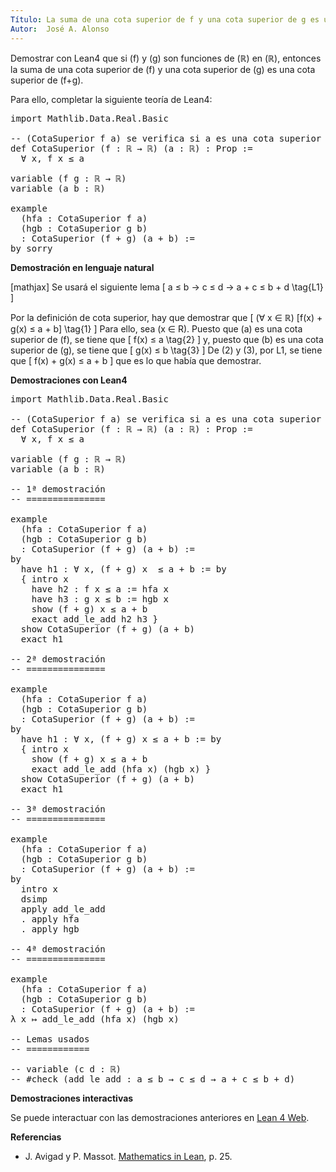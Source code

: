 ```yaml
---
Título: La suma de una cota superior de f y una cota superior de g es una cota superior de f+g
Autor:  José A. Alonso
---
```


Demostrar con Lean4 que si \(f\) y \(g\) son funciones de \(ℝ\) en \(ℝ\), entonces la suma de una cota superior de \(f\) y una cota superior de \(g\) es una cota superior de \(f+g\).

Para ello, completar la siguiente teoría de Lean4:

<pre lang="lean">
import Mathlib.Data.Real.Basic

-- (CotaSuperior f a) se verifica si a es una cota superior de f.
def CotaSuperior (f : ℝ → ℝ) (a : ℝ) : Prop :=
  ∀ x, f x ≤ a

variable (f g : ℝ → ℝ)
variable (a b : ℝ)

example
  (hfa : CotaSuperior f a)
  (hgb : CotaSuperior g b)
  : CotaSuperior (f + g) (a + b) :=
by sorry
</pre>
<!--more-->

<b>Demostración en lenguaje natural</b>

[mathjax]
Se usará el siguiente lema
\[ a ≤ b → c ≤ d → a + c ≤ b + d \tag{L1} \]

Por la definición de cota superior, hay que demostrar que
\[ (∀ x ∈ ℝ) [f(x) + g(x) ≤ a + b] \tag{1} \]
Para ello, sea \(x ∈ R\). Puesto que \(a\) es una cota superior de \(f\), se tiene que
\[ f(x) ≤ a \tag{2} \]
y, puesto que \(b\) es una cota superior de \(g\), se tiene que
\[ g(x) ≤ b \tag{3} \]
De (2) y (3), por L1, se tiene que
\[ f(x) + g(x) ≤ a + b \]
que es lo que había que demostrar.

<b>Demostraciones con Lean4</b>

<pre lang="lean">
import Mathlib.Data.Real.Basic

-- (CotaSuperior f a) se verifica si a es una cota superior de f.
def CotaSuperior (f : ℝ → ℝ) (a : ℝ) : Prop :=
  ∀ x, f x ≤ a

variable (f g : ℝ → ℝ)
variable (a b : ℝ)

-- 1ª demostración
-- ===============

example
  (hfa : CotaSuperior f a)
  (hgb : CotaSuperior g b)
  : CotaSuperior (f + g) (a + b) :=
by
  have h1 : ∀ x, (f + g) x  ≤ a + b := by
  { intro x
    have h2 : f x ≤ a := hfa x
    have h3 : g x ≤ b := hgb x
    show (f + g) x ≤ a + b
    exact add_le_add h2 h3 }
  show CotaSuperior (f + g) (a + b)
  exact h1

-- 2ª demostración
-- ===============

example
  (hfa : CotaSuperior f a)
  (hgb : CotaSuperior g b)
  : CotaSuperior (f + g) (a + b) :=
by
  have h1 : ∀ x, (f + g) x ≤ a + b := by
  { intro x
    show (f + g) x ≤ a + b
    exact add_le_add (hfa x) (hgb x) }
  show CotaSuperior (f + g) (a + b)
  exact h1

-- 3ª demostración
-- ===============

example
  (hfa : CotaSuperior f a)
  (hgb : CotaSuperior g b)
  : CotaSuperior (f + g) (a + b) :=
by
  intro x
  dsimp
  apply add_le_add
  . apply hfa
  . apply hgb

-- 4ª demostración
-- ===============

example
  (hfa : CotaSuperior f a)
  (hgb : CotaSuperior g b)
  : CotaSuperior (f + g) (a + b) :=
λ x ↦ add_le_add (hfa x) (hgb x)

-- Lemas usados
-- ============

-- variable (c d : ℝ)
-- #check (add_le_add : a ≤ b → c ≤ d → a + c ≤ b + d)
</pre>

<b>Demostraciones interactivas</b>

Se puede interactuar con las demostraciones anteriores en <a href="https://lean.math.hhu.de/#url=https://raw.githubusercontent.com/jaalonso/Calculemus2/main/src/Suma_de_cotas_superiores.lean" rel="noopener noreferrer" target="_blank">Lean 4 Web</a>.

<b>Referencias</b>

<ul>
<li> J. Avigad y P. Massot. <a href="https://bit.ly/3U4UjBk">Mathematics in Lean</a>, p. 25.</li>
</ul>
